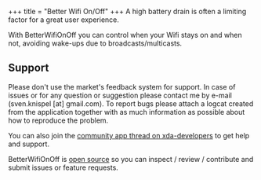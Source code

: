 +++
title = "Better Wifi On/Off"
+++
A high battery drain is often a limiting factor for a great user experience.

With BetterWifiOnOff you can control when your Wifi stays on and when not, avoiding wake-ups due to broadcasts/multicasts.

## Support
Please don't use the market's feedback system for support. In case of issues or for any question or suggestion please contact me by e-mail (sven.knispel [at] gmail.com). To report bugs please attach a logcat created from the application together with as much information as possible about how to reproduce the problem.

You can also join the [community app thread on xda-developers](https://forum.xda-developers.com/showthread.php?t=1801284) to get help and support.

 

BetterWifiOnOff is [open source](https://github.com/asksven/BetterWifiOnOff) so you can inspect / review / contribute and submit issues or feature requests.
